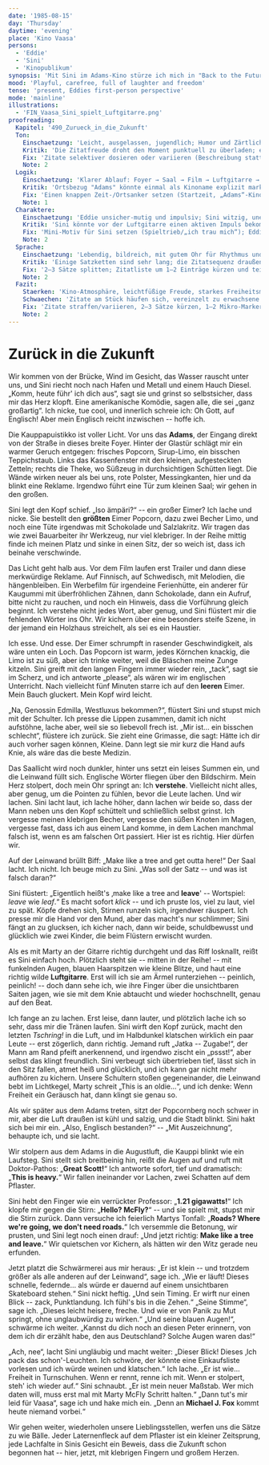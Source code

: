 ```yaml
---
date: '1985-08-15'
day: 'Thursday'
daytime: 'evening'
place: 'Kino Vaasa'
persons:
  - 'Eddie'
  - 'Sini'
  - 'Kinopublikum'
synopsis: 'Mit Sini im Adams-Kino stürze ich mich in "Back to the Future"; zwischen Popcorn, Englischangst, Pointen und Sinis Luftgitarre lacht sich die Freiheit in uns fest, und wir tragen Zitate in die Vaasa‑Nacht.'
mood: 'Playful, carefree, full of laughter and freedom'
tense: 'present, Eddies first-person perspective'
mode: 'mainline'
illustrations:
  - 'FIN_Vaasa_Sini_spielt_Luftgitarre.png'
proofreading:
  Kapitel: '490_Zurueck_in_die_Zukunft'
  Ton:
    Einschaetzung: 'Leicht, ausgelassen, jugendlich; Humor und Zärtlichkeit greifen ineinander; spürbares Freiheitsgefühl.'
    Kritik: 'Die Zitatfreude droht den Moment punktuell zu überladen; einzelne Reflexionssätze klingen erwachsener als Eddies sonstige Stimme.'
    Fix: 'Zitate selektiver dosieren oder variieren (Beschreibung statt Vollzitat); 1–2 reife Reflexionen in unmittelbare Reaktionen umformen; kurze Verschnaufmomente für Rhythmus setzen.'
    Note: 2
  Logik:
    Einschaetzung: 'Klarer Ablauf: Foyer → Saal → Film → Luftgitarre → nächtiges Nachglühen; Englischangst und Verständniskurve sind stimmig.'
    Kritik: 'Ortsbezug "Adams" könnte einmal als Kinoname explizit markiert werden; Popcorn-Übelkeit sehr stark, aber humoristisch getragen.'
    Fix: 'Einen knappen Zeit-/Ortsanker setzen (Startzeit, „Adams“-Kino benennen); Popcorn-Gag mit einem Halbsatz erden (zu schneller Start/zu wenig Abendessen).'
    Note: 1
  Charaktere:
    Einschaetzung: 'Eddie unsicher-mutig und impulsiv; Sini witzig, unerschrocken und zärtlich – starke, liebevolle Dynamik.'
    Kritik: 'Sini könnte vor der Luftgitarre einen aktiven Impuls bekommen; Eddies innerer Kippmoment (peinlich → mitreißen lassen) ließe sich noch schärfen.'
    Fix: 'Mini-Motiv für Sini setzen (Spieltrieb/„ich trau mich“); Eddies Umschaltsekunde mit einem physischen Detail zeigen (Atem, Hand am Stuhllehnenrand).'
    Note: 2
  Sprache:
    Einschaetzung: 'Lebendig, bildreich, mit gutem Ohr für Rhythmus und Dialog.'
    Kritik: 'Einige Satzketten sind sehr lang; die Zitatsequenz draußen wirkt ausufernd.'
    Fix: '2–3 Sätze splitten; Zitatliste um 1–2 Einträge kürzen und teils paraphrasieren; Adjektivdichte minimal reduzieren.'
    Note: 2
  Fazit:
    Staerken: 'Kino-Atmosphäre, leichtfüßige Freude, starkes Freiheitsmotiv, ikonischer Luftgitarren-Moment.'
    Schwaechen: 'Zitate am Stück häufen sich, vereinzelt zu erwachsene Reflexionen, teils lange Satzketten.'
    Fix: 'Zitate straffen/variieren, 2–3 Sätze kürzen, 1–2 Mikro‑Marker für Zeit/Ort setzen, Eddies Kippmoment pointieren.'
    Note: 2
---
```


# Zurück in die Zukunft

Wir kommen von der Brücke, Wind im Gesicht, das Wasser rauscht unter uns, und
Sini riecht noch nach Hafen und Metall und einem Hauch Diesel. „Komm, heute
führ' ich dich aus“, sagt sie und grinst so selbstsicher, dass mir das Herz
klopft. Eine amerikanische Komödie, sagen alle, die sei „ganz großartig“. Ich
nicke, tue cool, und innerlich schreie ich: Oh Gott, auf Englisch! Aber mein
Englisch reicht inzwischen -- hoffe ich.

Die Kauppapuistikko ist voller Licht. Vor uns das **Adams**, der Eingang direkt
von der Straße in dieses breite Foyer. Hinter der Glastür schlägt mir ein warmer
Geruch entgegen: frisches Popcorn, Sirup-Limo, ein bisschen Teppichstaub. Links
das Kassenfenster mit den kleinen, aufgesteckten Zetteln; rechts die Theke, wo
Süßzeug in durchsichtigen Schütten liegt. Die Wände wirken neuer als bei uns,
rote Polster, Messingkanten, hier und da blinkt eine Reklame. Irgendwo führt
eine Tür zum kleinen Saal; wir gehen in den großen.

Sini legt den Kopf schief. „Iso ämpäri?“ -- ein großer Eimer? Ich lache und
nicke. Sie bestellt den **größten** Eimer Popcorn, dazu zwei Becher Limo, und
noch eine Tüte irgendwas mit Schokolade und Salzlakritz. Wir tragen das wie zwei
Bauarbeiter ihr Werkzeug, nur viel klebriger. In der Reihe mittig finde ich
meinen Platz und sinke in einen Sitz, der so weich ist, dass ich beinahe
verschwinde.

Das Licht geht halb aus. Vor dem Film laufen erst Trailer und dann diese
merkwürdige Reklame. Auf Finnisch, auf Schwedisch, mit Melodien, die
hängenbleiben. Ein Werbefilm für irgendeine Ferienhütte, ein anderer für
Kaugummi mit überfröhlichen Zähnen, dann Schokolade, dann ein Aufruf, bitte
nicht zu rauchen, und noch ein Hinweis, dass die Vorführung gleich beginnt. Ich
verstehe nicht jedes Wort, aber genug, und Sini flüstert mir die fehlenden
Wörter ins Ohr. Wir kichern über eine besonders steife Szene, in der jemand ein
Holzhaus streichelt, als sei es ein Haustier.

Ich esse. Und esse. Der Eimer schrumpft in rasender Geschwindigkeit, als wäre
unten ein Loch. Das Popcorn ist warm, jedes Körnchen knackig, die Limo ist zu
süß, aber ich trinke weiter, weil die Bläschen meine Zunge kitzeln. Sini greift
mit den langen Fingern immer wieder rein, „tack“, sagt sie im Scherz, und ich
antworte „please“, als wären wir im englischen Unterricht. Nach vielleicht fünf
Minuten starre ich auf den **leeren** Eimer. Mein Bauch gluckert. Mein Kopf wird
leicht.

„Na, Genossin Edmilla, Westluxus bekommen?“, flüstert Sini und stupst mich mit
der Schulter. Ich presse die Lippen zusammen, damit ich nicht aufstöhne, lache
aber, weil sie so liebevoll frech ist. „Mir ist… ein bisschen schlecht“,
flüstere ich zurück. Sie zieht eine Grimasse, die sagt: Hätte ich dir auch
vorher sagen können, Kleine. Dann legt sie mir kurz die Hand aufs Knie, als wäre
das die beste Medizin.

Das Saallicht wird noch dunkler, hinter uns setzt ein leises Summen ein, und die
Leinwand füllt sich. Englische Wörter fliegen über den Bildschirm. Mein Herz
stolpert, doch mein Ohr springt an: Ich **verstehe**. Vielleicht nicht alles,
aber genug, um die Pointen zu fühlen, bevor die Leute lachen. Und wir lachen.
Sini lacht laut, ich lache höher, dann lachen wir beide so, dass der Mann neben
uns den Kopf schüttelt und schließlich selbst grinst. Ich vergesse meinen
klebrigen Becher, vergesse den süßen Knoten im Magen, vergesse fast, dass ich
aus einem Land komme, in dem Lachen manchmal falsch ist, wenn es am falschen Ort
passiert. Hier ist es richtig. Hier dürfen wir.

Auf der Leinwand brüllt Biff: „Make like a tree and get outta here!“ Der Saal
lacht. Ich nicht. Ich beuge mich zu Sini. „Was soll der Satz -- und was ist
falsch daran?“

Sini flüstert: „Eigentlich heißt's ‚make like a tree and **leave**' --
Wortspiel: *leave* wie *leaf*.“ Es macht sofort *klick* -- und ich pruste los,
viel zu laut, viel zu spät. Köpfe drehen sich, Stirnen runzeln sich, irgendwer
räuspert. Ich presse mir die Hand vor den Mund, aber das macht's nur schlimmer;
Sini fängt an zu glucksen, ich kicher nach, dann wir beide, schuldbewusst und
glücklich wie zwei Kinder, die beim Flüstern erwischt wurden.

Als es mit Marty an der Gitarre richtig durchgeht und das Riff losknallt, reißt
es Sini einfach hoch. Plötzlich steht sie -- mitten in der Reihe! -- mit
funkelnden Augen, blauen Haarspitzen wie kleine Blitze, und haut eine richtig
wilde **Luftgitarre**. Erst will ich sie am Ärmel runterziehen -- peinlich,
peinlich! -- doch dann sehe ich, wie ihre Finger über die unsichtbaren Saiten
jagen, wie sie mit dem Knie abtaucht und wieder hochschnellt, genau auf den
Beat.

Ich fange an zu lachen. Erst leise, dann lauter, und plötzlich lache ich so
sehr, dass mir die Tränen laufen. Sini wirft den Kopf zurück, macht den letzten
*Tschring!* in die Luft, und im Halbdunkel klatschen wirklich ein paar Leute --
erst zögerlich, dann richtig. Jemand ruft „Jatka -- Zugabe!“, der Mann am Rand
pfeift anerkennend, und irgendwo zischt ein „pssst!“, aber selbst das klingt
freundlich. Sini verbeugt sich übertrieben tief, lässt sich in den Sitz fallen,
atmet heiß und glücklich, und ich kann gar nicht mehr aufhören zu kichern.
Unsere Schultern stoßen gegeneinander, die Leinwand bebt im Lichtkegel, Marty
schreit „This is an oldie…“, und ich denke: Wenn Freiheit ein Geräusch hat, dann
klingt sie genau so.

Als wir später aus dem Adams treten, sitzt der Popcornberg noch schwer in mir,
aber die Luft draußen ist kühl und salzig, und die Stadt blinkt. Sini hakt sich
bei mir ein. „Also, Englisch bestanden?“ -- „Mit Auszeichnung“, behaupte ich,
und sie lacht.

Wir stolpern aus dem Adams in die Augustluft, die Kauppi blinkt wie ein
Laufsteg. Sini stellt sich breitbeinig hin, reißt die Augen auf und ruft mit
Doktor-Pathos: „**Great Scott!**“ Ich antworte sofort, tief und dramatisch:
„**This is heavy.**“ Wir fallen ineinander vor Lachen, zwei Schatten auf dem
Pflaster.

Sini hebt den Finger wie ein verrückter Professor: „**1.21 gigawatts!**“ Ich
klopfe mir gegen die Stirn: „**Hello? McFly?**“ -- und sie spielt mit, stupst
mir die Stirn zurück. Dann versuche ich feierlich Martys Tonfall: „**Roads?
Where we're going, we don't need roads.**“ Ich versemmle die Betonung, wir
prusten, und Sini legt noch einen drauf: „Und jetzt richtig: **Make like a tree
and leave.**“ Wir quietschen vor Kichern, als hätten wir den Witz gerade neu
erfunden.

Jetzt platzt die Schwärmerei aus mir heraus: „Er ist klein -- und trotzdem
größer als alle anderen auf der Leinwand“, sage ich. „Wie er läuft! Dieses
schnelle, federnde… als würde er dauernd auf einem unsichtbaren Skateboard
stehen.“ Sini nickt heftig. „Und sein Timing. Er wirft nur einen Blick -- zack,
Punktlandung. Ich fühl's bis in die Zehen.“ „Seine Stimme“, sage ich. „Dieses
leicht heisere, freche. Und wie er von Panik zu Mut springt, ohne unglaubwürdig
zu wirken.“ „Und seine blauen Augen!“, schwärme ich weiter. „Kannst du dich noch
an diesen Peter erinnern, von dem ich dir erzählt habe, den aus Deutschland?
Solche Augen waren das!“

„Ach, nee“, lacht Sini ungläubig und macht weiter: „Dieser Blick! Dieses ‚Ich
pack das schon'-Leuchten. Ich schwöre, der könnte eine Einkaufsliste vorlesen
und ich würde weinen und klatschen.“ Ich lache. „Er ist wie… Freiheit in
Turnschuhen. Wenn er rennt, renne ich mit. Wenn er stolpert, steh' ich wieder
auf.“ Sini schnaubt. „Er ist mein neuer Maßstab. Wer mich daten will, muss erst
mal mit Marty McFly Schritt halten.“ „Dann tut's mir leid für Vaasa“, sage ich
und hake mich ein. „Denn an **Michael J. Fox** kommt heute niemand vorbei.“

Wir gehen weiter, wiederholen unsere Lieblingsstellen, werfen uns die Sätze zu
wie Bälle. Jeder Laternenfleck auf dem Pflaster ist ein kleiner Zeitsprung, jede
Lachfalte in Sinis Gesicht ein Beweis, dass die Zukunft schon begonnen hat --
hier, jetzt, mit klebrigen Fingern und großem Herzen.

